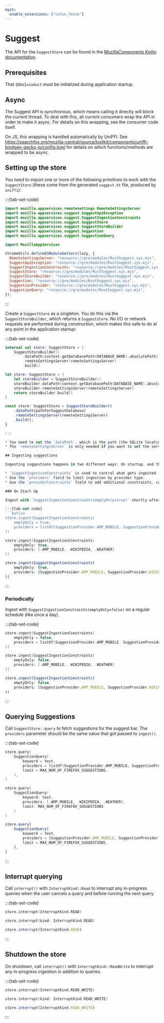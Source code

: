 ```yaml
---
myst:
  enable_extensions: ["colon_fence"]
---
```


# Suggest

The API for the `SuggestStore` can be found in the [MozillaComponents Kotlin documentation](https://mozilla.github.io/application-services/kotlin/kotlin-components-docs/mozilla.appservices.suggest/-suggest-store/index.html).

## Prerequisites

That {doc}`viaduct` must be initialized during application startup.

## Async

The Suggest API is synchronous, which means calling it directly will block the current
thread.  To deal with this, all current consumers wrap the API in order to make it async.  For
details on this wrapping, see the consumer code itself.

On JS, this wrapping is handled automatically by UniFFI.  See
https://searchfox.org/mozilla-central/source/toolkit/components/uniffi-bindgen-gecko-js/config.toml
for details on which functions/methods are wrapped to be async.

## Setting up the store

You need to import one or more of the following primitives to work with the `SuggestStore` (these come from the generated `suggest.kt` file, produced by `uniffi`):

:::{tab-set-code}

```kotlin
import mozilla.appservices.remotesettings.RemoteSettingsServer
import mozilla.appservices.suggest.SuggestApiException
import mozilla.appservices.suggest.SuggestIngestionConstraints
import mozilla.appservices.suggest.SuggestStore
import mozilla.appservices.suggest.SuggestStoreBuilder
import mozilla.appservices.suggest.Suggestion
import mozilla.appservices.suggest.SuggestionQuery
```

```swift
import MozillaAppServices
```

```js
ChromeUtils.defineESModuleGetters(lazy, {
  RemoteSettingsServer: "resource://gre/modules/RustSuggest.sys.mjs",
  SuggestApiException: "resource://gre/modules/RustSuggest.sys.mjs",
  SuggestIngestionConstraints: "resource://gre/modules/RustSuggest.sys.mjs",
  SuggestStore: "resource://gre/modules/RustSuggest.sys.mjs",
  SuggestStoreBuilder: "resource://gre/modules/RustSuggest.sys.mjs",
  Suggestion: "resource://gre/modules/RustSuggest.sys.mjs",
  SuggestionProvider: "resource://gre/modules/RustSuggest.sys.mjs",
  SuggestionQuery: "resource://gre/modules/RustSuggest.sys.mjs",
});
```

:::

Create a `SuggestStore` as a singleton. You do this via the `SuggestStoreBuilder`, which returns a `SuggestStore`. No I/O or network requests are performed during construction, which makes this safe to do at any point in the application startup:

:::{tab-set-code}
```kotlin
internal val store: SuggestStore = {
    SuggestStoreBuilder()
        .dataPath(context.getDatabasePath(DATABASE_NAME).absolutePath)
        .remoteSettingsServer(remoteSettingsServer)
        .build()
```

```swift
let store: SuggestStore = {
    let storeBuilder = SuggestStoreBuilder()
    storeBuilder.dataPath(context.getDatabasePath(DATABASE_NAME).absolutePath)
    storeBuilder.remoteSettingsServer(remoteSettingsServer)
    return storeBuilder.build()
}
```


```js
const store: SuggestStore = SuggestStoreBuilder()
    .dataPath(pathForSuggestDatabase)
    .remoteSettingsServer(remoteSettingsServer)
    .build();
}

:::

* You need to set the `dataPath`, which is the path (the SQLite location) where you store your suggestions.
* The `remoteSettingsServer` is only needed if you want to set the server to anything else but `prod`. If so, you pass a `RemoteSettingsServer` object.

## Ingesting suggestions

Ingesting suggestions happens in two different ways: On startup, and then, periodically, in the background.

* `SuggestIngestionConstraints` is used to control what gets ingested.
* Use the `providers` field to limit ingestion by provider type.
* Use the `providerConstraints` field to add additional constraints, currently this is only used for exposure suggestions.

### On Start Up

Ingest with `SuggestIngestionConstraints(emptyOnly=true)` shortly after each startup. This ensures we have something in the DB on the first run and also after upgrades where we often will clear the DB to start from scratch.

:::{tab-set-code}
```kotlin
store.ingest(SuggestIngestionConstraints(
    emptyOnly = true,
    providers = listOf(SuggestionProvider.AMP_MOBILE, SuggestionProvider.WIKIPEDIA, SuggestionProvider.WEATHER)
))
```

```swift
store.ingest(SuggestIngestionConstraints(
    emptyOnly: true,
    providers: [.AMP_MOBILE, .WIKIPEDIA, .WEATHER]
))
```

```js
store.ingest(SuggestIngestionConstraints(
    emptyOnly: true,
    providers: [SuggestionProvider.AMP_MOBILE, SuggestionProvider.WIKIPEDIA, SuggestionProvider.WEATHER]
))
```

:::

### Periodically

Ingest with `SuggestIngestionConstraints(emptyOnly=false)` on a regular schedule (like once a day).

:::{tab-set-code}
```kotlin
store.ingest(SuggestIngestionConstraints(
    emptyOnly = false,
    providers = listOf(SuggestionProvider.AMP_MOBILE, SuggestionProvider.WIKIPEDIA, SuggestionProvider.WEATHER)
))
```

```swift
store.ingest(SuggestIngestionConstraints(
    emptyOnly: false,
    providers: [.AMP_MOBILE, .WIKIPEDIA, .WEATHER]
))
```


```js
store.ingest(SuggestIngestionConstraints(
    emptyOnly: false,
    providers: [SuggestionProvider.AMP_MOBILE, SuggestionProvider.WIKIPEDIA, SuggestionProvider.WEATHER]
))
```
:::

## Querying Suggestions

Call `SuggestStore::query` to fetch suggestions for the suggest bar. The `providers` parameter should be the same value that got passed to `ingest()`.

:::{tab-set-code}
```kotlin
store.query(
    SuggestionQuery(
        keyword = text,
        providers = listOf(SuggestionProvider.AMP_MOBILE, SuggestionProvider.WIKIPEDIA, SuggestionProvider.WEATHER),
        limit = MAX_NUM_OF_FIREFOX_SUGGESTIONS,
    ),
)
```

```swift
store.query(
    SuggestionQuery(
        keyword: text,
        providers: [.AMP_MOBILE, .WIKIPEDIA, .WEATHER],
        limit: MAX_NUM_OF_FIREFOX_SUGGESTIONS
    )
)
```

```js
store.query(
    SuggestionQuery(
        keyword = text,
        providers = [SuggestionProvider.AMP_MOBILE, SuggestionProvider.WIKIPEDIA, SuggestionProvider.WEATHER],
        limit = MAX_NUM_OF_FIREFOX_SUGGESTIONS,
    ),
)
```
:::

## Interrupt querying

Call `interrupt()` with `InterruptKind::Read` to interrupt any in-progress queries when the user cancels a query and before running the next query.

:::{tab-set-code}
```kotlin
store.interrupt(InterruptKind.READ)
```

```swift
store.interrupt(kind: InterruptKind.READ)
```

```js
store.interrupt(InterruptKind.READ)
```
:::

## Shutdown the store

On shutdown, call `interrupt()` with `InterruptKind::ReadWrite` to interrupt any in-progress ingestion in addition to queries.

:::{tab-set-code}
```kotlin
store.interrupt(InterruptKind.READ_WRITE)
```

```swift
store.interrupt(kind: InterruptKind.READ_WRITE)
```

```js
store.interrupt(InterruptKind.READ_WRITE)
```
:::
